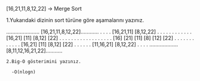 [16,21,11,8,12,22] -> Merge Sort

1.Yukarıdaki dizinin sort türüne göre aşamalarını yazınız.


   ...................... [16,21,11,8,12,22]............
   .                                                   .
   .                                                   .
[16,21,11]                                        [8,12,22]
.         .                                        .        .
.         .                                        .        .
.         .                                        .        .
[16,21]  [11]                                     [8,12]  [22]
.     .     .                                      .   .    .
.     .     .                                      .   .    .
.     .     .                                      .   .    .
[16] [21] [11]                                    [8] [12] [22]
    .       .                                        .      .
    .       .                                        .      .
    .       .                                        .      .
[16,21]   [11]                                     [8,12]  [22]
        .                                                .
        .                                                .
        .                                                .
   [11,16,21]                                        [8,12,22]
        .                                               .
        .                                               .
       ...................  [8,11,12,16,21,22]...........
       
       
       
    2.Big-O gösterimini yazınız.   
      
      -O(nlogn)
